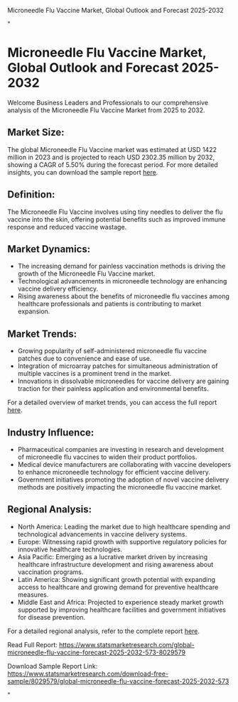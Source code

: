 Microneedle Flu Vaccine Market, Global Outlook and Forecast 2025-2032

"<!DOCTYPE html>
<html lang=""en"">
<head>
<meta charset=""UTF-8"">
<meta name=""viewport"" content=""width=device-width, initial-scale=1.0"">
<title>Microneedle Flu Vaccine Market, Global Outlook and Forecast 2025-2032</title>
</head>
<body>

<h1>Microneedle Flu Vaccine Market, Global Outlook and Forecast 2025-2032</h1>
<p>Welcome Business Leaders and Professionals to our comprehensive analysis of the Microneedle Flu Vaccine Market from 2025 to 2032.</p>

<h2>Market Size:</h2>
<p>The global Microneedle Flu Vaccine market was estimated at USD 1422 million in 2023 and is projected to reach USD 2302.35 million by 2032, showing a CAGR of 5.50% during the forecast period. For more detailed insights, you can download the sample report <a href='https://www.statsmarketresearch.com/download-free-sample/8029579/global-microneedle-flu-vaccine-forecast-2025-2032-573'>here</a>.</p>

<h2>Definition:</h2>
<p>The Microneedle Flu Vaccine involves using tiny needles to deliver the flu vaccine into the skin, offering potential benefits such as improved immune response and reduced vaccine wastage.</p>

<h2>Market Dynamics:</h2>
<ul>
<li>The increasing demand for painless vaccination methods is driving the growth of the Microneedle Flu Vaccine market.</li>
<li>Technological advancements in microneedle technology are enhancing vaccine delivery efficiency.</li>
<li>Rising awareness about the benefits of microneedle flu vaccines among healthcare professionals and patients is contributing to market expansion.</li>
</ul>

<h2>Market Trends:</h2>
<ul>
<li>Growing popularity of self-administered microneedle flu vaccine patches due to convenience and ease of use.</li>
<li>Integration of microarray patches for simultaneous administration of multiple vaccines is a prominent trend in the market.</li>
<li>Innovations in dissolvable microneedles for vaccine delivery are gaining traction for their painless application and environmental benefits.</li>
</ul>
<p>For a detailed overview of market trends, you can access the full report <a href='https://www.statsmarketresearch.com/global-microneedle-flu-vaccine-forecast-2025-2032-573-8029579'>here</a>.</p>

<h2>Industry Influence:</h2>
<ul>
<li>Pharmaceutical companies are investing in research and development of microneedle flu vaccines to widen their product portfolios.</li>
<li>Medical device manufacturers are collaborating with vaccine developers to enhance microneedle technology for efficient vaccine delivery.</li>
<li>Government initiatives promoting the adoption of novel vaccine delivery methods are positively impacting the microneedle flu vaccine market.</li>
</ul>

<h2>Regional Analysis:</h2>
<ul>
<li>North America: Leading the market due to high healthcare spending and technological advancements in vaccine delivery systems.</li>
<li>Europe: Witnessing rapid growth with supportive regulatory policies for innovative healthcare technologies.</li>
<li>Asia Pacific: Emerging as a lucrative market driven by increasing healthcare infrastructure development and rising awareness about vaccination programs.</li>
<li>Latin America: Showing significant growth potential with expanding access to healthcare and growing demand for preventive healthcare measures.</li>
<li>Middle East and Africa: Projected to experience steady market growth supported by improving healthcare facilities and government initiatives for disease prevention.</li>
</ul>
<p>For a detailed regional analysis, refer to the complete report <a href='https://www.statsmarketresearch.com/global-microneedle-flu-vaccine-forecast-2025-2032-573-8029579'>here</a>.</p>

<p>Read Full Report: <a href='https://www.statsmarketresearch.com/global-microneedle-flu-vaccine-forecast-2025-2032-573-8029579'>https://www.statsmarketresearch.com/global-microneedle-flu-vaccine-forecast-2025-2032-573-8029579</a></p>
<p>Download Sample Report Link: <a href='https://www.statsmarketresearch.com/download-free-sample/8029579/global-microneedle-flu-vaccine-forecast-2025-2032-573'>https://www.statsmarketresearch.com/download-free-sample/8029579/global-microneedle-flu-vaccine-forecast-2025-2032-573</a></p>

</body>
</html>"
